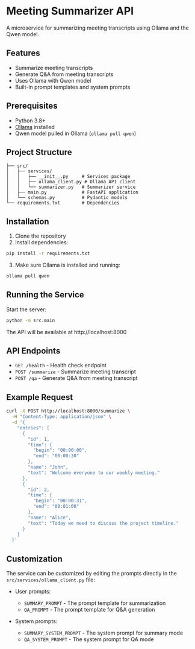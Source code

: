 # Meeting Summarizer API

A microservice for summarizing meeting transcripts using Ollama and the Qwen model.

## Features

- Summarize meeting transcripts
- Generate Q&A from meeting transcripts
- Uses Ollama with Qwen model
- Built-in prompt templates and system prompts

## Prerequisites

- Python 3.8+
- [Ollama](https://ollama.ai/) installed
- Qwen model pulled in Ollama (`ollama pull qwen`)

## Project Structure

```
├── src/
│   ├── services/
│   │   ├── __init__.py     # Services package
│   │   ├── ollama_client.py # Ollama API client
│   │   └── summarizer.py   # Summarizer service
│   ├── main.py             # FastAPI application
│   └── schemas.py          # Pydantic models
└── requirements.txt        # Dependencies
```

## Installation

1. Clone the repository
2. Install dependencies:

```bash
pip install -r requirements.txt
```

3. Make sure Ollama is installed and running:

```bash
ollama pull qwen
```

## Running the Service

Start the server:

```bash
python -m src.main
```

The API will be available at http://localhost:8000

## API Endpoints

- `GET /health` - Health check endpoint
- `POST /summarize` - Summarize meeting transcript
- `POST /qa` - Generate Q&A from meeting transcript

## Example Request

```bash
curl -X POST http://localhost:8000/summarize \
  -H "Content-Type: application/json" \
  -d '{
    "entries": [
      {
        "id": 1,
        "time": {
          "begin": "00:00:00",
          "end": "00:00:30"
        },
        "name": "John",
        "text": "Welcome everyone to our weekly meeting."
      },
      {
        "id": 2,
        "time": {
          "begin": "00:00:31",
          "end": "00:01:00"
        },
        "name": "Alice",
        "text": "Today we need to discuss the project timeline."
      }
    ]
  }'
```

## Customization

The service can be customized by editing the prompts directly in the `src/services/ollama_client.py` file:

- User prompts:
  - `SUMMARY_PROMPT` - The prompt template for summarization
  - `QA_PROMPT` - The prompt template for Q&A generation
  
- System prompts:
  - `SUMMARY_SYSTEM_PROMPT` - The system prompt for summary mode
  - `QA_SYSTEM_PROMPT` - The system prompt for QA mode